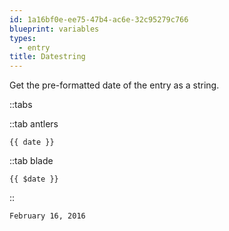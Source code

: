 ```yaml
---
id: 1a16bf0e-ee75-47b4-ac6e-32c95279c766
blueprint: variables
types:
  - entry
title: Datestring
---
```

Get the pre-formatted date of the entry as a string.

::tabs

::tab antlers
```antlers
{{ date }}
```
::tab blade
```blade
{{ $date }}
```
::

```html
February 16, 2016
```
